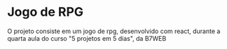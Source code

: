 # Jogo de RPG

O projeto consiste em um jogo de rpg, desenvolvido com react, durante a quarta aula do curso "5 projetos em 5 dias", da B7WEB
